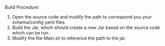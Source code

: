 Build Procedure:

1. Open the source code and modify the path to correspond you your schema/config yaml files.
2. Build the Jar, which should create a new Jar based on the source code which can be run.
3. Modify the the Main.sh to reference the path to the jar.
